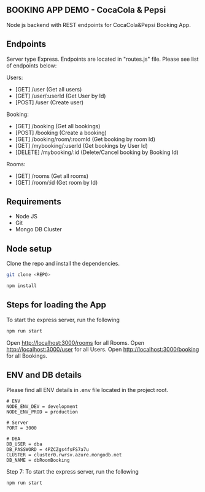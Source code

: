 ## BOOKING APP DEMO - CocaCola & Pepsi

Node js backend with REST endpoints for CocaCola&Pepsi Booking App.


## Endpoints

Server type Express. Endpoints are located in "routes.js" file. Please see list of endpoints below:

Users:
- [GET] /user (Get all users)
- [GET] /user/:userId (Get User by Id)
- [POST] /user (Create user)

Booking:
- [GET] /booking (Get all bookings)
- [POST] /booking (Create a booking)
- [GET] /booking/room/:roomId (Get booking by room Id)
- [GET] /mybooking/:userId (Get bookings by User Id)
- [DELETE] /mybooking/:id (Delete/Cancel booking by Booking Id)

Rooms:
- [GET] /rooms (Get all rooms)
- [GET] /room/:id (Get room by Id)


## Requirements

* Node JS
* Git
* Mongo DB Cluster

## Node setup

Clone the repo and install the dependencies.

```bash
git clone <REPO>
```

```bash
npm install
```

## Steps for loading the App

To start the express server, run the following

```bash
npm run start
```

Open [http://localhost:3000/rooms](http://localhost:3000/rooms) for all Rooms.
Open [http://localhost:3000/user](http://localhost:3000/user) for all Users.
Open [http://localhost:3000/booking](http://localhost:3000/booking) for all Bookings.


## ENV and DB details

Please find all ENV details in .env file located in the project root.

```
# ENV
NODE_ENV_DEV = development
NODE_ENV_PROD = production

# Server
PORT = 3000

# DBA
DB_USER = dba
DB_PASSWORD = 4PZCZgs4fsFS7a7u
CLUSTER = cluster0.rwrsv.azure.mongodb.net
DB_NAME = dbRoomBooking
```

Step 7: To start the express server, run the following
```bash
npm run start
```